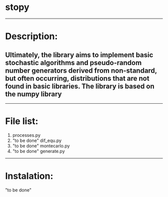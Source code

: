 # stopy
---
# Description:
Ultimately, the library aims to implement basic stochastic algorithms and pseudo-random number generators derived from non-standard, but often occurring, distributions that are not found in basic libraries. The library is based on the numpy library
---
---
# File list:
1.   processes.py
2.   "to be done" dif_equ.py
3.   "to be done" montecarlo.py
4.   "to be done" generate.py

---

# Instalation:
"to be done"
